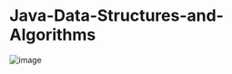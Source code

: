 # Java-Data-Structures-and-Algorithms
![image](https://user-images.githubusercontent.com/74836024/200137344-07358d39-7e0a-40cc-b936-c5715dd30639.png)
